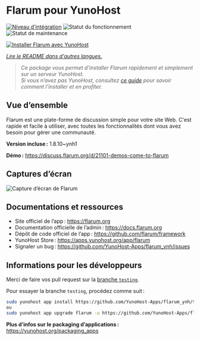 <!--
Nota bene : ce README est automatiquement généré par <https://github.com/YunoHost/apps/tree/master/tools/readme_generator>
Il NE doit PAS être modifié à la main.
-->

# Flarum pour YunoHost

[![Niveau d’intégration](https://apps.yunohost.org/badge/integration/flarum)](https://ci-apps.yunohost.org/ci/apps/flarum/)
![Statut du fonctionnement](https://apps.yunohost.org/badge/state/flarum)
![Statut de maintenance](https://apps.yunohost.org/badge/maintained/flarum)

[![Installer Flarum avec YunoHost](https://install-app.yunohost.org/install-with-yunohost.svg)](https://install-app.yunohost.org/?app=flarum)

*[Lire le README dans d'autres langues.](./ALL_README.md)*

> *Ce package vous permet d’installer Flarum rapidement et simplement sur un serveur YunoHost.*  
> *Si vous n’avez pas YunoHost, consultez [ce guide](https://yunohost.org/install) pour savoir comment l’installer et en profiter.*

## Vue d’ensemble

Flarum est une plate-forme de discussion simple pour votre site Web. C'est rapide et facile à utiliser, avec toutes les fonctionnalités dont vous avez besoin pour gérer une communauté.

**Version incluse :** 1.8.10~ynh1

**Démo :** <https://discuss.flarum.org/d/21101-demos-come-to-flarum>

## Captures d’écran

![Capture d’écran de Flarum](./doc/screenshots/beta16.jpg)

## Documentations et ressources

- Site officiel de l’app : <https://flarum.org>
- Documentation officielle de l’admin : <https://docs.flarum.org>
- Dépôt de code officiel de l’app : <https://github.com/flarum/framework>
- YunoHost Store : <https://apps.yunohost.org/app/flarum>
- Signaler un bug : <https://github.com/YunoHost-Apps/flarum_ynh/issues>

## Informations pour les développeurs

Merci de faire vos pull request sur la [branche `testing`](https://github.com/YunoHost-Apps/flarum_ynh/tree/testing).

Pour essayer la branche `testing`, procédez comme suit :

```bash
sudo yunohost app install https://github.com/YunoHost-Apps/flarum_ynh/tree/testing --debug
ou
sudo yunohost app upgrade flarum -u https://github.com/YunoHost-Apps/flarum_ynh/tree/testing --debug
```

**Plus d’infos sur le packaging d’applications :** <https://yunohost.org/packaging_apps>
